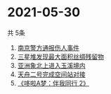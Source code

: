 # 2021-05-30
  共 5条

  <!-- BEGIN -->
  <!-- 最后更新时间:Sun May 30 2021 23:31:16 GMT+0000 (Coordinated Universal Time) -->
  1. [南京警方通报伤人事件](https://www.zhihu.com/search?q=南京新街口)
1. [三星堆发现最大面积丝绸残留物](https://www.zhihu.com/search?q=三星堆)
1. [亚洲象北上进入玉溪境内](https://www.zhihu.com/search?q=亚洲象)
1. [天舟二号完成空间站对接](https://www.zhihu.com/search?q=天舟二号)
1. [《哆啦A梦：伴我同行 2》](https://www.zhihu.com/search?q=哆啦A梦：伴我同行2)
  <!-- END -->
  